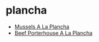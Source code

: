 # plancha

 * [Mussels A La Plancha](../index/m/mussels-a-la-plancha-12686.json)
 * [Beef Porterhouse A La Plancha](../index/b/beef-porterhouse-a-la-plancha.json)
